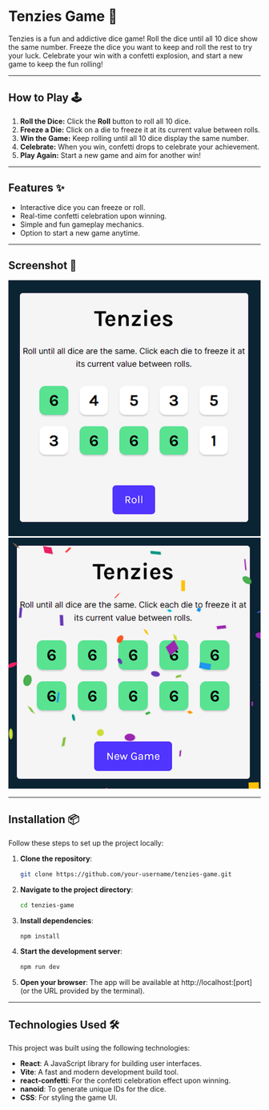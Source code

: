 # Tenzies Game 🎲

Tenzies is a fun and addictive dice game! Roll the dice until all 10 dice show the same number. Freeze the dice you want to keep and roll the rest to try your luck. Celebrate your win with a confetti explosion, and start a new game to keep the fun rolling!

---

## How to Play 🕹️

1. **Roll the Dice:** Click the **Roll** button to roll all 10 dice.
2. **Freeze a Die:** Click on a die to freeze it at its current value between rolls.
3. **Win the Game:** Keep rolling until all 10 dice display the same number.
4. **Celebrate:** When you win, confetti drops to celebrate your achievement.
5. **Play Again:** Start a new game and aim for another win!

---

## Features ✨

- Interactive dice you can freeze or roll.
- Real-time confetti celebration upon winning.
- Simple and fun gameplay mechanics.
- Option to start a new game anytime.

---

## Screenshot 📸

![Tenzies Game Screenshot](assets/tenzies-image1.png)
![Tenzies Game Screenshot](assets/tenzies-image2.png)

--- 

## Installation 📦

Follow these steps to set up the project locally:

1. **Clone the repository**:
   ```bash
   git clone https://github.com/your-username/tenzies-game.git

2. **Navigate to the project directory**:
   ```bash
   cd tenzies-game

3. **Install dependencies**:
   ```bash
   npm install

4. **Start the development server**:
   ```bash
   npm run dev

5. **Open your browser**:
   The app will be available at http://localhost:[port] (or the URL provided by the terminal).

--- 

## Technologies Used 🛠️

This project was built using the following technologies:

- **React**: A JavaScript library for building user interfaces.
- **Vite**: A fast and modern development build tool.
- **react-confetti**: For the confetti celebration effect upon winning.
- **nanoid**: To generate unique IDs for the dice.
- **CSS**: For styling the game UI.

   
